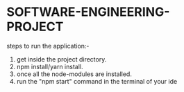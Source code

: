 # SOFTWARE-ENGINEERING-PROJECT

steps to run the application:-
1. get inside the project directory.
2. npm install/yarn install.
3. once all the node-modules are installed.
4. run the "npm start" command in the terminal of your ide 
